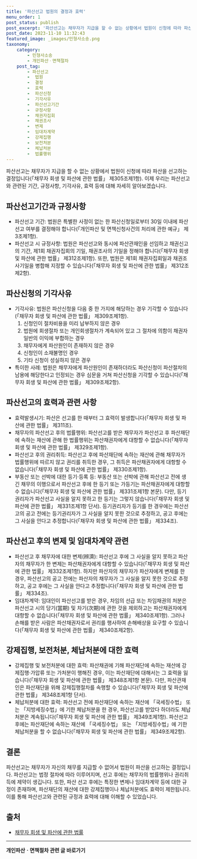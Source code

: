 ```yaml
---
title: '파산선고 법원의 결정과 효력'
menu_order: 1
post_status: publish
post_excerpt: '파산선고는 채무자가 지급을 할 수 없는 상황에서 법원이 신청에 따라 파산을 선고하는 결정입니다  채무자 회생 및 파산에 관한 법률  제305조제1항 . 이제 우리는 파산선고와 관련된 기간, 규정사항, 기각사유, 효력 등에 대해 자세히 알아보겠습니다.'
post_date: 2023-11-10 11:32:43
featured_image: _images/민형사소송.png
taxonomy:
    category:
        - 민형사소송
        - 개인파산ㆍ면책절차
    post_tag:
        - 파산선고
        -  법원
        -  결정
        -  효력
        -  파산신청
        -  기각사유
        -  파산선고기간
        -  규정사항
        -  채권자집회
        -  채권조사
        -  변제
        -  임대차계약
        -  강제집행
        -  보전처분
        -  체납처분
        -  법률행위
---
```


파산선고는 채무자가 지급을 할 수 없는 상황에서 법원이 신청에 따라 파산을 선고하는 결정입니다(「채무자 회생 및 파산에 관한 법률」 제305조제1항). 이제 우리는 파산선고와 관련된 기간, 규정사항, 기각사유, 효력 등에 대해 자세히 알아보겠습니다.

## 파산선고기간과 규정사항
- 파산선고 기간: 법원은 특별한 사정이 없는 한 파산신청일로부터 30일 이내에 파산선고 여부를 결정해야 합니다(「개인파산 및 면책신청사건의 처리에 관한 예규」 제3조제1항).
- 파산선고 시 규정사항: 법원은 파산선고와 동시에 파산관재인을 선임하고 채권신고의 기간, 제1회 채권자집회의 기일, 채권조사의 기일을 정해야 합니다(「채무자 회생 및 파산에 관한 법률」 제312조제1항). 또한, 법원은 제1회 채권자집회일과 채권조사기일을 병합해 지정할 수 있습니다(「채무자 회생 및 파산에 관한 법률」 제312조제2항).

## 파산신청의 기각사유
- 기각사유: 법원은 파산신청을 다음 중 한 가지에 해당하는 경우 기각할 수 있습니다(「채무자 회생 및 파산에 관한 법률」 제309조제1항).
  1. 신청인이 절차비용을 미리 납부하지 않은 경우
  2. 법원에 회생절차 또는 개인회생절차가 계속되어 있고 그 절차에 의함이 채권자 일반의 이익에 부합하는 경우
  3. 채무자에게 파산원인이 존재하지 않은 경우
  4. 신청인이 소재불명인 경우
  5. 기타 신청이 성실하지 않은 경우
- 특이한 사례: 법원은 채무자에게 파산원인이 존재하더라도 파산신청이 파산절차의 남용에 해당한다고 인정되는 경우 심문을 거쳐 파산신청을 기각할 수 있습니다(「채무자 회생 및 파산에 관한 법률」 제309조제2항).

## 파산선고의 효력과 관련 사항
- 효력발생시기: 파산은 선고를 한 때부터 그 효력이 발생합니다(「채무자 회생 및 파산에 관한 법률」 제311조).
- 채무자의 파산선고 후의 법률행위: 파산선고를 받은 채무자가 파산선고 후 파산재단에 속하는 재산에 관해 한 법률행위는 파산채권자에게 대항할 수 없습니다(「채무자 회생 및 파산에 관한 법률」 제329조제1항).
- 파산선고 후의 권리취득: 파산선고 후에 파산재단에 속하는 재산에 관해 채무자가 법률행위에 따르지 않고 권리를 취득한 경우, 그 취득은 파산채권자에게 대항할 수 없습니다(「채무자 회생 및 파산에 관한 법률」 제330조제1항).
- 부동산 또는 선박에 대한 등기·등록 등: 부동산 또는 선박에 관해 파산선고 전에 생긴 채무의 이행으로서 파산선고 후에 한 등기 또는 가등기는 파산채권자에게 대항할 수 없습니다(「채무자 회생 및 파산에 관한 법률」 제331조제1항 본문). 다만, 등기권리자가 파산선고 사실을 알지 못하고 한 등기는 그렇지 않습니다(「채무자 회생 및 파산에 관한 법률」 제331조제1항 단서). 등기권리자가 등기를 한 경우에는 파산선고의 공고 전에는 등기권리자가 그 사실을 알지 못한 것으로 추정하고, 공고 후에는 그 사실을 안다고 추정합니다(「채무자 회생 및 파산에 관한 법률」 제334조).

## 파산선고 후의 변제 및 임대차계약 관련
- 파산선고 후 채무자에 대한 변제(辨濟): 파산선고 후에 그 사실을 알지 못하고 파산자의 채무자가 한 변제는 파산채권자에게 대항할 수 있습니다(「채무자 회생 및 파산에 관한 법률」 제332조제1항). 하지만 파산자의 채무자가 파산자에게 변제를 한 경우, 파산선고의 공고 전에는 파산자의 채무자가 그 사실을 알지 못한 것으로 추정하고, 공고 후에는 그 사실을 안다고 추정합니다(「채무자 회생 및 파산에 관한 법률」 제334조).
- 임대차계약: 임대인이 파산선고를 받은 경우, 차임의 선급 또는 차임채권의 처분은 파산선고 시의 당기(當期) 및 차기(次期)에 관한 것을 제외하고는 파산채권자에게 대항할 수 없습니다(「채무자 회생 및 파산에 관한 법률」 제340조제1항). 그러나 손해를 받은 사람은 파산채권자로서 권리를 행사하여 손해배상을 요구할 수 있습니다(「채무자 회생 및 파산에 관한 법률」 제340조제2항).

## 강제집행, 보전처분, 체납처분에 대한 효력
- 강제집행 및 보전처분에 대한 효력: 파산채권에 기해 파산재단에 속하는 재산에 강제집행·가압류 또는 가처분이 행해진 경우, 이는 파산재단에 대해서는 그 효력을 잃습니다(「채무자 회생 및 파산에 관한 법률」 제348조제1항 본문). 다만, 파산관재인은 파산재단을 위해 강제집행절차를 속행할 수 있습니다(「채무자 회생 및 파산에 관한 법률」 제348조제1항 단서).
- 체납처분에 대한 효력: 파산선고 전에 파산재단에 속하는 재산에 「국세징수법」 또는 「지방세징수법」에 기한 체납처분을 한 경우, 파산선고를 받았다 하더라도 체납처분은 계속됩니다(「채무자 회생 및 파산에 관한 법률」 제349조제1항). 파산선고 후에는 파산재단에 속하는 재산에 「국세징수법」 또는 「지방세징수법」에 기한 체납처분을 할 수 없습니다(「채무자 회생 및 파산에 관한 법률」 제349조제2항).

## 결론
파산선고는 채무자가 자신의 채무를 지급할 수 없어서 법원이 파산을 선고하는 결정입니다. 파산선고는 법정 절차에 따라 이루어지며, 선고 후에는 채무자의 법률행위나 권리취득에 제약이 생깁니다. 또한, 파산 선고 후에는 특정한 변제나 임대차계약 등에 대한 규정이 존재하며, 파산재단의 재산에 대한 강제집행이나 체납처분에도 효력이 제한됩니다. 이를 통해 파산선고와 관련된 규정과 효력에 대해 이해할 수 있었습니다.

## 출처
- [채무자 회생 및 파산에 관한 법률](http://www.law.go.kr/법령/채무자회생및파산에관한법률)
<!-- wp:separator -->
<hr class="wp-block-separator has-alpha-channel-opacity"/>
<!-- /wp:separator -->

<!-- wp:group {"backgroundColor":"base","layout":{"type":"constrained"}} -->
<div class="wp-block-group has-base-background-color has-background"><!-- wp:paragraph {"align":"center","fontSize":"medium"} -->
<p class="has-text-align-center has-large-font-size"><strong>개인파산ㆍ면책절차 관련 글 바로가기</strong></p>
<!-- /wp:paragraph -->


<!-- wp:latest-posts
{"categories":[{"id":14814,"count":19,"description":"","link":"https://uknowlaw.com/category/%ea%b0%9c%ec%9d%b8%ed%8c%8c%ec%82%b0%e3%86%8d%eb%a9%b4%ec%b1%85%ec%a0%88%ec%b0%a8/","name":"개인파산ㆍ면책절차","slug":"개인파산ㆍ면책절차","taxonomy":"category","parent":0,"meta":[],"_links":{"self":[{"href":"https://uknowlaw.com/wp-json/wp/v2/categories/14814"}],"collection":[{"href":"https://uknowlaw.com/wp-json/wp/v2/categories"}],"about":[{"href":"https://uknowlaw.com/wp-json/wp/v2/taxonomies/category"}],"wp:post_type":[{"href":"https://uknowlaw.com/wp-json/wp/v2/posts?categories=14814"}],"curies":[{"name":"wp","href":"https://api.w.org/{rel}","templated":true}]}}],"postsToShow":100,"excerptLength":28,"postLayout":"grid","columns":2,"featuredImageAlign":"left","featuredImageSizeSlug":"large","fontSize":"small"} /--></div>
<!-- /wp:group -->